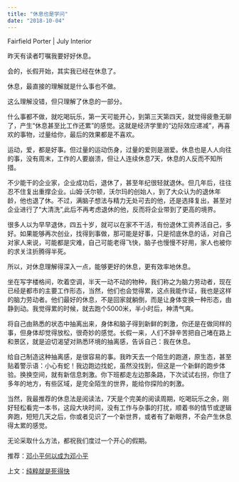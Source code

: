 ```yaml
---
title: "休息也是学问"
date: "2018-10-04"
---
```


Fairfield Porter | July Interior

昨天有读者叮嘱我要好好休息。

会的，长假开始，其实我已经在休息了。

休息，最直接的理解就是什么事也不做。

这么理解没错，但只理解了休息的一部分。

什么事都不做，就吃喝玩乐，第一天可能开心，到第三天第四天，就觉得疲惫无聊了，产生“休息甚至比工作还累”的感觉。这就是经济学里的“边际效应递减”，再喜欢的事物，过量给你，最后的效果都是不喜欢。

运动，爱，都是好事。但过量的运动伤身，过量的爱则是溺爱。休息也是人人向往的事，没有周末，工作的人要崩溃，但让人连续休息7天，休息的人反而不知所措。

不少能干的企业家，企业成功后，退休了，甚至年纪很轻就退休。但几年后，往往忍不住复出重撑企业。山姆·沃尔顿，沃尔玛的创始人，到了大众认为的退休年龄，他也退了休。不过，满脑子想法与精力无处可去的他，还是选择复出，甚至对企业进行了“大清洗”,此后不再考虑退休的他，反而将企业带到了更高的境界。

很多人以为早早退休，四五十岁，就可以在家不干活，有份退休工资养活自己，多好。如果能够再次创业，找得到事做，那可能是好事，只是彻底休息的话，对自己对家人来说，可能都是灾难，自己可能老得飞快，脑子也慢慢不好用，家人也被你的求关注折腾得半死。

所以，对休息理解得深入一点，能够更好的休息，更有效率地休息。

坐在写字楼格间，吹着空调，半天一动不动的物种，我们称之为脑力劳动者，现在已经是都市的主要工作形态，当然，他们也会觉得累，这点我能作证，我也是这样的脑力劳动者。他们最好的休息，不是回家就躺倒，而是让身体变换一种形态，由静到动。我觉得累的时候，就去跑个5000米，半小时后，神清气爽。

将自己由熟悉的状态中抽离出来，身体和脑子得到新鲜的刺激，你还是在做同样的事，但身体却觉得放松，很奇妙的感觉。长假一来，人们不辞辛苦把自己堵在路上和景区，就是迫切渴望对熟悉环境的抽离感，告诉自己：我在休息。

给自己制造这种抽离感，是很容易的事。我昨天去一个陌生的跑道，原生态，甚至贴着警示语：小心有蛇！我边跑边找蛇，虽然没找到，但这是一个新鲜的跑步体验。换换空间，就有新信息刺激。你下班都走左边那条路，下次试试右拐，你住了多年的地方，有些区域，是完全陌生的世界，能给你探险的刺激。

当然，我最推荐的休息法是阅读法，7天是个完美的阅读周期，吃喝玩乐之余，刚好轻松看完一本书，这段大块时间，没有工作与杂事的打扰，顺着书的情节或逻辑奔跑，短短几天之后，你或者见识了一个新世界，或者有了新眼界，不会产生休息得太累的感觉。

无论采取什么方法，都祝我们度过一个开心的假期。

推荐：[邓小平何以成为邓小平](http://mp.weixin.qq.com/s?__biz=MjM5NDU0Mjk2MQ==&mid=2651630845&idx=1&sn=64da87b571f6eadc2119bef9ef303e3d&chksm=bd7e28e38a09a1f594f9886510cc2c74df9e833a011d12700bd30df7042c59108dab7fdfb363&scene=21#wechat_redirect)

上文：[纯粹就是死得快](http://mp.weixin.qq.com/s?__biz=MjM5NDU0Mjk2MQ==&mid=2651630871&idx=1&sn=a966b6269832f4fa80a380c4c5132d11&chksm=bd7e29098a09a01f806955f968a9df0afb5d9826b3d00da82f7128d3d4267a3726c77c5a70c2&scene=21#wechat_redirect)
